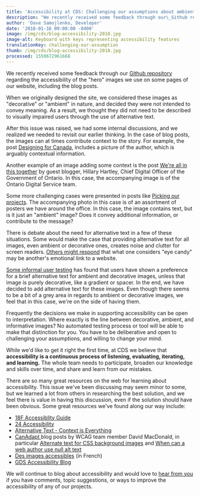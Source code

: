 ```yaml
---
title: 'Accessibility at CDS: Challenging our assumptions about ambient imagery'
description: "We recently received some feedback through our\_Github repository regarding the accessibility of the hero images we use on some pages of our website, including the blog posts."
author: 'Dave Samojlenko, Developer'
date: '2018-01-16 09:00:00 -0400'
image: /img/cds/blog-accessibility-2018.jpg
image-alt: Keyboard with keys representing accessibility features
translationKey: challenging-our-assumption
thumb: /img/cds/blog-accessibility-2018.jpg
processed: 1550672961668
---
```


We recently received some feedback through our [Github repository](https://github.com/cds-snc/digital-canada-ca) regarding the accessibility of the "hero" images we use on some pages of our website, including the blog posts.

When we originally designed the site, we considered these images as "decorative" or "ambient" in nature, and decided they were not intended to convey meaning. As a result, we thought they did not need to be described to visually impaired users through the use of alternative text.

After this issue was raised, we had some internal discussions, and we realized we needed to revisit our earlier thinking. In the case of blog posts, the images can at times contribute context to the story. For example, the post [Designing for Canada](/2017/09/21/designing-for-canada/), includes a picture of the author, which is arguably contextual information.

Another example of an image adding some context is the post [We're all in this together](/2017/11/20/in-this-together/) by guest blogger, Hillary Hartley, Chief Digital Officer of the Government of Ontario. In this case, the accompanying image is of the Ontario Digital Service team.

Some more challenging cases were presented in posts like [Picking our projects](/2017/08/24/picking-our-projects/). The accompanying photo in this case is of an assortment of posters we have around the office. In this case, the image contains text, but is it just an "ambient" image? Does it convey additional information, or contribute to the message?

There is debate about the need for alternative text in a few of these situations. Some would make the case that providing alternative text for all images, even ambient or decorative ones, creates noise and clutter for screen readers. [Others might respond](https://tink.uk/text-descriptions-emotion-rich-images/) that what one considers "eye candy" may be another's emotional link to a website.

[Some informal user testing](http://www.davidmacd.com/blog/what-is-pure-decoration-alt-text-in-wcag.html) has found that users have shown a preference for a brief alternative text for ambient and decorative images, unless that image is purely decorative, like a gradient or spacer. In the end, we have decided to add alternative text for these images. Even though there seems to be a bit of a grey area in regards to ambient or decorative images, we feel that in this case, we're on the side of having them.

Frequently the decisions we make in supporting accessibility can be open to interpretation. Where exactly is the line between decorative, ambient, and informative images? No automated testing process or tool will be able to make that distinction for you. You have to be deliberative and open to challenging your assumptions, and willing to change your mind.

While we'd like to get it right the first time, at CDS we believe that **accessibility is a continuous process of listening, evaluating, iterating, and learning.** The whole team needs to participate, broaden our knowledge and skills over time, and share and learn from our mistakes.

There are so many great resources on the web for learning about accessibility. This issue we've been discussing may seem minor to some, but we learned a lot from others in researching the best solution, and we feel there is value in having this discussion, even if the solution should have been obvious. Some great resources we've found along our way include:

* [18F Accessiblity Guide](https://accessibility.18f.gov/)
* [24 Accessibility](https://www.24a11y.com/)
* [Alternative Text - Context is Everything](https://webaim.org/techniques/alttext/#context)
* [CanAdapt ](http://www.davidmacd.com/index.html#blog) blog posts by WCAG team member David MacDonald, in particular [Alternate text for CSS background images](http://www.davidmacd.com/blog/alternate-text-for-css-background-images.html) and [When can a web author use null alt text](http://www.davidmacd.com/blog/what-is-pure-decoration-alt-text-in-wcag.html)
* [Des images accessibles](https://openweb.eu.org/articles/accessibilite_images) (in French)
* [GDS Accessibility Blog](https://accessibility.blog.gov.uk/)

We will continue to blog about accessibility and would love to [hear from you](mailto:cds-snc@tbs-sct.gc.ca) if you have comments, topic suggestions, or ways to improve the accessibility of any of our projects.

